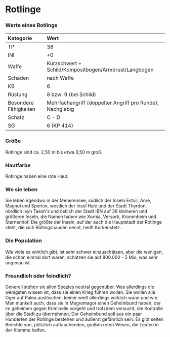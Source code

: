 # Rotlinge

### Werte eines Rotlings

| Kategorie | Wert |
| :--- | :--- |
| TP | 38 |
| INI | +0 |
| Waffe | Kurzschwert + Schild/Kompositbogen/Armbrust/Langbogen |
| Schaden | nach Waffe |
| KB | 6 |
| Rüstung | 8 bzw. 9 \(bei Schild\) |
| Besondere Fähigkeiten | Mehrfachangriff \(doppelter Angriff pro Runde\), Nachgiebig |
| Schatz | C - D |
| SG | 6 \(KP 414\) |

### Größe

Rotlinge sind ca. 2,50 m bis etwa 3,50 m groß.

### Hautfarbe

Rotlinge haben eine rote Haut.

### Wo sie leben

Sie leben irgendwo in der Menerensee, südlich der Inseln Estvil, Anre, Magnol und Sperion, westlich der Insel Hale und der Stadt Thyrdon, nördlich Isyn Taesh's und östlich der Stadt IBN auf 38 kleineren und größeren Inseln, die Namen haben wie Xornia, Versork, Kronenheim und Sternenhof. Die größte der Inseln, auf der auch die Hauptstadt der Rotlinge steht, die sich Rötlingshausen nennt, heißt Korkenstetz.

### Die Population

Wie viele es wirklich gibt, ist sehr schwer einzuschätzen, aber die wenigen, die schon einmal dort waren, schätzen sie auf 800.000 - 5 Mio, was sehr ungenau ist.

### Freundlich oder feindlich?

Generell stehen sie allen Spezies neutral gegenüber. Was allerdings die wenigsten wissen ist, dass sie einen Krieg führen wollen. Sie wollen alle Oger auf Palea auslöschen, keiner weiß allerdings wirklich wann und wie. Man munkelt auch, dass sie in Magromagor einen Geheimbund haben, der im geheimen gegen Kriminelle vorgeht und trotzdem versucht, die Kontrolle über die Stadt zu übernehmen. Der Geheimbund soll aus ein paar Hunderten der Rotlinge bestehen und äußerst gefährlich sein. Es gibt selten Berichte von, plötzlich auftauchenden, großen roten Wesen, die Leuten in der Klemme halfen.

